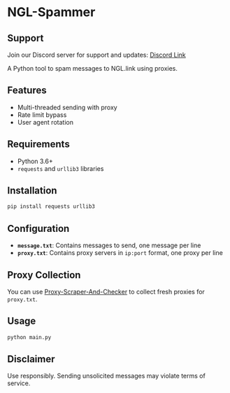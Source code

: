 # NGL-Spammer

## Support

Join our Discord server for support and updates: [Discord Link](https://discord.gg/R7ybdvBSuM)

A Python tool to spam messages to NGL.link using proxies.

## Features

- Multi-threaded sending with proxy
- Rate limit bypass
- User agent rotation

## Requirements

- Python 3.6+
- `requests` and `urllib3` libraries

## Installation

```bash
pip install requests urllib3
```

## Configuration

- **`message.txt`**: Contains messages to send, one message per line
- **`proxy.txt`**: Contains proxy servers in `ip:port` format, one proxy per line  

## Proxy Collection

You can use [Proxy-Scraper-And-Checker](https://github.com/iamthebestm85/Proxy-Scraper-And-Checker-) to collect fresh proxies for `proxy.txt`.

## Usage

```bash
python main.py
```

## Disclaimer

Use responsibly. Sending unsolicited messages may violate terms of service.
